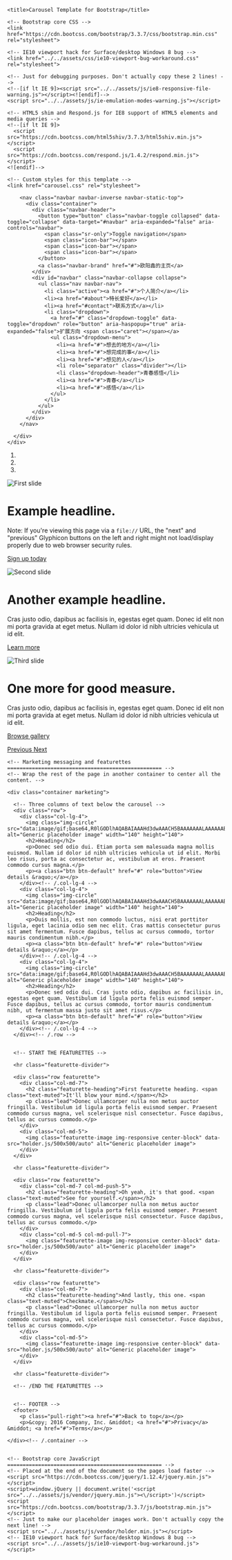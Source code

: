 <html lang="zh-CN">
  <head>
    <meta charset="utf-8">
    <meta http-equiv="X-UA-Compatible" content="IE=edge">
    <meta name="viewport" content="width=device-width, initial-scale=1">
    <!-- 上述3个meta标签*必须*放在最前面，任何其他内容都*必须*跟随其后！ -->
    <meta name="description" content="">
    <meta name="author" content="">
    <link rel="icon" href="../../favicon.ico">

    <title>Carousel Template for Bootstrap</title>

    <!-- Bootstrap core CSS -->
    <link href="https://cdn.bootcss.com/bootstrap/3.3.7/css/bootstrap.min.css" rel="stylesheet">

    <!-- IE10 viewport hack for Surface/desktop Windows 8 bug -->
    <link href="../../assets/css/ie10-viewport-bug-workaround.css" rel="stylesheet">

    <!-- Just for debugging purposes. Don't actually copy these 2 lines! -->
    <!--[if lt IE 9]><script src="../../assets/js/ie8-responsive-file-warning.js"></script><![endif]-->
    <script src="../../assets/js/ie-emulation-modes-warning.js"></script>

    <!-- HTML5 shim and Respond.js for IE8 support of HTML5 elements and media queries -->
    <!--[if lt IE 9]>
      <script src="https://cdn.bootcss.com/html5shiv/3.7.3/html5shiv.min.js"></script>
      <script src="https://cdn.bootcss.com/respond.js/1.4.2/respond.min.js"></script>
    <![endif]-->

    <!-- Custom styles for this template -->
    <link href="carousel.css" rel="stylesheet">
  </head>
<!-- NAVBAR
================================================== -->
  <body>
    <div class="navbar-wrapper">
      <div class="container">

        <nav class="navbar navbar-inverse navbar-static-top">
          <div class="container">
            <div class="navbar-header">
              <button type="button" class="navbar-toggle collapsed" data-toggle="collapse" data-target="#navbar" aria-expanded="false" aria-controls="navbar">
                <span class="sr-only">Toggle navigation</span>
                <span class="icon-bar"></span>
                <span class="icon-bar"></span>
                <span class="icon-bar"></span>
              </button>
              <a class="navbar-brand" href="#">欧阳鑫的主页</a>
            </div>
            <div id="navbar" class="navbar-collapse collapse">
              <ul class="nav navbar-nav">
                <li class="active"><a href="#">个人简介</a></li>
                <li><a href="#about">特长爱好</a></li>
                <li><a href="#contact">联系方式</a></li>
                <li class="dropdown">
                  <a href="#" class="dropdown-toggle" data-toggle="dropdown" role="button" aria-haspopup="true" aria-expanded="false">扩展方向 <span class="caret"></span></a>
                  <ul class="dropdown-menu">
                    <li><a href="#">想去的地方</a></li>
                    <li><a href="#">想完成的事</a></li>
                    <li><a href="#">想见的人</a></li>
                    <li role="separator" class="divider"></li>
                    <li class="dropdown-header">青春感悟</li>
                    <li><a href="#">青春</a></li>
                    <li><a href="#">感悟</a></li>
                  </ul>
                </li>
              </ul>
            </div>
          </div>
        </nav>

      </div>
    </div>
<div id="myCarousel" class="carousel slide" data-ride="carousel">
      <!-- Indicators -->
      <ol class="carousel-indicators">
        <li data-target="#myCarousel" data-slide-to="0" class="active"></li>
        <li data-target="#myCarousel" data-slide-to="1"></li>
        <li data-target="#myCarousel" data-slide-to="2"></li>
      </ol>
      <div class="carousel-inner" role="listbox">
        <div class="item active">
          <img class="first-slide" src="C:\Users\asus\Desktop\bootstrap-3.3.7-dist\img\001.jpg" alt="First slide">
          <div class="container">
            <div class="carousel-caption">
              <h1>Example headline.</h1>
              <p>Note: If you're viewing this page via a <code>file://</code> URL, the "next" and "previous" Glyphicon buttons on the left and right might not load/display properly due to web browser security rules.</p>
              <p><a class="btn btn-lg btn-primary" href="#" role="button">Sign up today</a></p>
            </div>
          </div>
        </div>
        <div class="item">
          <img class="second-slide" src="C:\Users\asus\Desktop\bootstrap-3.3.7-dist\img\002.jpg" alt="Second slide">
          <div class="container">
            <div class="carousel-caption">
              <h1>Another example headline.</h1>
              <p>Cras justo odio, dapibus ac facilisis in, egestas eget quam. Donec id elit non mi porta gravida at eget metus. Nullam id dolor id nibh ultricies vehicula ut id elit.</p>
              <p><a class="btn btn-lg btn-primary" href="#" role="button">Learn more</a></p>
            </div>
          </div>
        </div>
        <div class="item">
          <img class="third-slide" src="C:\Users\asus\Desktop\bootstrap-3.3.7-dist\img\003.jpg" alt="Third slide">
          <div class="container">
            <div class="carousel-caption">
              <h1>One more for good measure.</h1>
              <p>Cras justo odio, dapibus ac facilisis in, egestas eget quam. Donec id elit non mi porta gravida at eget metus. Nullam id dolor id nibh ultricies vehicula ut id elit.</p>
              <p><a class="btn btn-lg btn-primary" href="#" role="button">Browse gallery</a></p>
            </div>
          </div>
        </div>
      </div>
      <a class="left carousel-control" href="#myCarousel" role="button" data-slide="prev">
        <span class="glyphicon glyphicon-chevron-left" aria-hidden="true"></span>
        <span class="sr-only">Previous</span>
      </a>
      <a class="right carousel-control" href="#myCarousel" role="button" data-slide="next">
        <span class="glyphicon glyphicon-chevron-right" aria-hidden="true"></span>
        <span class="sr-only">Next</span>
      </a>
    </div><!-- /.carousel -->


    <!-- Marketing messaging and featurettes
    ================================================== -->
    <!-- Wrap the rest of the page in another container to center all the content. -->

    <div class="container marketing">

      <!-- Three columns of text below the carousel -->
      <div class="row">
        <div class="col-lg-4">
          <img class="img-circle" src="data:image/gif;base64,R0lGODlhAQABAIAAAHd3dwAAACH5BAAAAAAALAAAAAABAAEAAAICRAEAOw==" alt="Generic placeholder image" width="140" height="140">
          <h2>Heading</h2>
          <p>Donec sed odio dui. Etiam porta sem malesuada magna mollis euismod. Nullam id dolor id nibh ultricies vehicula ut id elit. Morbi leo risus, porta ac consectetur ac, vestibulum at eros. Praesent commodo cursus magna.</p>
          <p><a class="btn btn-default" href="#" role="button">View details &raquo;</a></p>
        </div><!-- /.col-lg-4 -->
        <div class="col-lg-4">
          <img class="img-circle" src="data:image/gif;base64,R0lGODlhAQABAIAAAHd3dwAAACH5BAAAAAAALAAAAAABAAEAAAICRAEAOw==" alt="Generic placeholder image" width="140" height="140">
          <h2>Heading</h2>
          <p>Duis mollis, est non commodo luctus, nisi erat porttitor ligula, eget lacinia odio sem nec elit. Cras mattis consectetur purus sit amet fermentum. Fusce dapibus, tellus ac cursus commodo, tortor mauris condimentum nibh.</p>
          <p><a class="btn btn-default" href="#" role="button">View details &raquo;</a></p>
        </div><!-- /.col-lg-4 -->
        <div class="col-lg-4">
          <img class="img-circle" src="data:image/gif;base64,R0lGODlhAQABAIAAAHd3dwAAACH5BAAAAAAALAAAAAABAAEAAAICRAEAOw==" alt="Generic placeholder image" width="140" height="140">
          <h2>Heading</h2>
          <p>Donec sed odio dui. Cras justo odio, dapibus ac facilisis in, egestas eget quam. Vestibulum id ligula porta felis euismod semper. Fusce dapibus, tellus ac cursus commodo, tortor mauris condimentum nibh, ut fermentum massa justo sit amet risus.</p>
          <p><a class="btn btn-default" href="#" role="button">View details &raquo;</a></p>
        </div><!-- /.col-lg-4 -->
      </div><!-- /.row -->


      <!-- START THE FEATURETTES -->

      <hr class="featurette-divider">

      <div class="row featurette">
        <div class="col-md-7">
          <h2 class="featurette-heading">First featurette heading. <span class="text-muted">It'll blow your mind.</span></h2>
          <p class="lead">Donec ullamcorper nulla non metus auctor fringilla. Vestibulum id ligula porta felis euismod semper. Praesent commodo cursus magna, vel scelerisque nisl consectetur. Fusce dapibus, tellus ac cursus commodo.</p>
        </div>
        <div class="col-md-5">
          <img class="featurette-image img-responsive center-block" data-src="holder.js/500x500/auto" alt="Generic placeholder image">
        </div>
      </div>

      <hr class="featurette-divider">

      <div class="row featurette">
        <div class="col-md-7 col-md-push-5">
          <h2 class="featurette-heading">Oh yeah, it's that good. <span class="text-muted">See for yourself.</span></h2>
          <p class="lead">Donec ullamcorper nulla non metus auctor fringilla. Vestibulum id ligula porta felis euismod semper. Praesent commodo cursus magna, vel scelerisque nisl consectetur. Fusce dapibus, tellus ac cursus commodo.</p>
        </div>
        <div class="col-md-5 col-md-pull-7">
          <img class="featurette-image img-responsive center-block" data-src="holder.js/500x500/auto" alt="Generic placeholder image">
        </div>
      </div>

      <hr class="featurette-divider">

      <div class="row featurette">
        <div class="col-md-7">
          <h2 class="featurette-heading">And lastly, this one. <span class="text-muted">Checkmate.</span></h2>
          <p class="lead">Donec ullamcorper nulla non metus auctor fringilla. Vestibulum id ligula porta felis euismod semper. Praesent commodo cursus magna, vel scelerisque nisl consectetur. Fusce dapibus, tellus ac cursus commodo.</p>
        </div>
        <div class="col-md-5">
          <img class="featurette-image img-responsive center-block" data-src="holder.js/500x500/auto" alt="Generic placeholder image">
        </div>
      </div>

      <hr class="featurette-divider">

      <!-- /END THE FEATURETTES -->


      <!-- FOOTER -->
      <footer>
        <p class="pull-right"><a href="#">Back to top</a></p>
        <p>&copy; 2016 Company, Inc. &middot; <a href="#">Privacy</a> &middot; <a href="#">Terms</a></p>

    </div><!-- /.container -->


    <!-- Bootstrap core JavaScript
    ================================================== -->
    <!-- Placed at the end of the document so the pages load faster -->
    <script src="https://cdn.bootcss.com/jquery/1.12.4/jquery.min.js"></script>
    <script>window.jQuery || document.write('<script src="../../assets/js/vendor/jquery.min.js"><\/script>')</script>
    <script src="https://cdn.bootcss.com/bootstrap/3.3.7/js/bootstrap.min.js"></script>
    <!-- Just to make our placeholder images work. Don't actually copy the next line! -->
    <script src="../../assets/js/vendor/holder.min.js"></script>
    <!-- IE10 viewport hack for Surface/desktop Windows 8 bug -->
    <script src="../../assets/js/ie10-viewport-bug-workaround.js"></script>
  </body>
</html>
